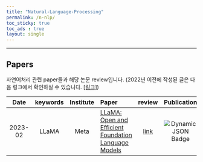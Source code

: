 ```yaml
---
title: "Natural-Language-Processing"
permalink: /n-nlp/
toc_sticky: true
toc_ads : true
layout: single
---
```


---

## Papers

자연어처리 관련 paper들과 해당 논문 review입니다. (2022년 이전에 작성된 글은 다음 링크에서 확인하실 수 있습니다. [[링크]](https://happy-jihye.github.io/nlp/))

|  Date  |       keywords       |    Institute    | Paper                                                                                                                                                                               | review | Publication |
| :-----: | :------------------: | :--------------: | :---------------------------------------------------------------------------------------------------------------------------------------------------------------------------------- | :---------: | :---------: |
| 2023-02 | LLaMA|Meta|[LLaMA: Open and Efficient Foundation Language Models](https://research.facebook.com/publications/llama-open-and-efficient-foundation-language-models/)| [link](https://happy-jihye.github.io/nlp/nlp-12/)|![Dynamic JSON Badge](https://img.shields.io/badge/dynamic/json?url=https%3A%2F%2Fapi.semanticscholar.org%2Fgraph%2Fv1%2Fpaper%2F57e849d0de13ed5f91d086936296721d4ff75a75%3Ffields%3DcitationCount&query=%24.citationCount&label=citation) |